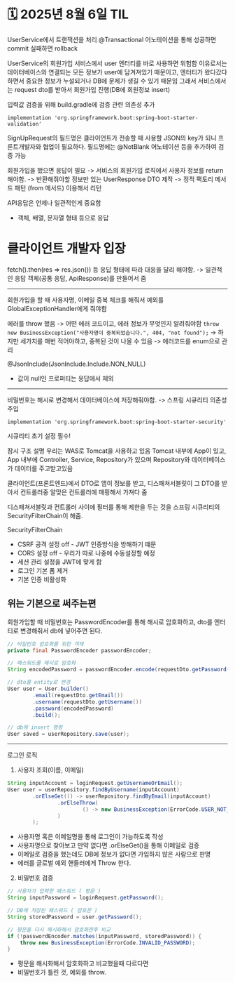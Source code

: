 # 🗓️ 2025년 8월 6일 TIL



UserService에서 트랜잭션을 처리
@Transactional 어노테이션을 통해
성공하면 commit
실패하면 rollback


UserService의 회원가입 
서비스에서 user 엔터티를 바로 사용하면 위험함
이유로서는 데이터베이스와 연결되는 모든 정보가
user에 담겨져있기 때문이고, 엔터티가 왔다갔다 하면서
중요한 정보가 누설되거나 DB에 문제가 생길 수 있기 때문임
그래서 서비스에서는 request dto를 받아서 회원가입 진행(DB에 회원정보 insert)

입력값 검증을 위해 build.gradle에 검증 관련 의존성 추가
```text
implementation 'org.springframework.boot:spring-boot-starter-validation'
```

SignUpRequest의 필드명은 클라이언트가 전송할 때 사용할 
JSON의 key가 되니 프론트개발자와 협업이 필요하다.
필드명에는 @NotBlank 어노테이션 등을 추가하여 검증 가능

회원가입을 했으면 응답이 필요
-> 서비스의 회원가입 로직에서 사용자 정보를 return 해야함.
-> 반환해줘야할 정보만 있는 UserResponse DTO 제작
-> 정적 팩토리 메서드 패턴 (from 메서드) 이용해서 리턴



API응답은 언제나 일관적인게 중요함
- 객체, 배열, 문자열 형태 등으로 응답

# 클라이언트 개발자 입장
fetch().then(res => res.json()) 등
응답 형태에 따라 대응을 달리 해야함.
-> 일관적인 응답 객체(공통 응답, ApiResponse)를 만들어서 줌


---

회원가입을 할 때 사용자명, 이메일 중복 체크를 해줘서
예외를 GlobalExceptionHandler에게 줘야함

에러를 throw 했음 -> 어떤 에러 코드이고,
에러 정보가 무엇인지 알려줘야함
`throw new BusinessException("사용자명이 중복되었습니다.", 404, "not found");`
-> 하지만 세가지를 매번 적어야하고, 중복된 것이 나올 수 있음
-> 에러코드를 enum으로 관리



@JsonInclude(JsonInclude.Include.NON_NULL)
- 값이 null인 프로퍼티는 응답에서 제외

---

비밀번호는 해시로 변경해서 데이터베이스에 저장해줘야함.
-> 스프링 시큐리티 의존성 주입

```text
implementation 'org.springframework.boot:spring-boot-starter-security'
```

시큐리티 초기 설정 필수!

잠시 구조 설명
우리는 WAS로 Tomcat을 사용하고 있음
Tomcat 내부에 App이 있고,
App 내부에 Controller, Service, Repository가 있으며
Repository와 데이터베이스가 데이터를 주고받고있음

클라이언트(프론트엔드)에서 DTO로 앱이 정보를 받고,
디스패쳐서블릿이 그 DTO를 받아서 컨트롤러중
알맞은 컨트롤러에 매핑해서 가져다 줌

디스패쳐서블릿과 컨트롤러 사이에 필터를 통해
제한을 두는 것을 스프링 시큐리티의 SecurityFilterChain이 해줌.

SecurityFilterChain
- CSRF 공격 설정 off - JWT 인증방식을 방해하기 떄문
- CORS 설정 off - 우리가 따로 나중에 수동설정할 예정
- 세션 관리 설정을 JWT에 맞게 함
- 로그인 기본 폼 제거
- 기본 인증 비활성화

위는 기본으로 써주는편
---

회원가입할 때 비밀번호는 PasswordEncoder를 통해 해시로 암호화하고,
dto를 엔터티로 변경해줘서 db에 넣어주면 된다.
```java
// 비밀번호 암호화를 위한 객체
private final PasswordEncoder passwordEncoder;

// 패스워드를 해시로 암호화
String encodedPassword = passwordEncoder.encode(requestDto.getPassword());

// dto를 entity로 변경
User user = User.builder()
        .email(requestDto.getEmail())
        .username(requestDto.getUsername())
        .password(encodedPassword)
        .build();

// db에 insert 명령
User saved = userRepository.save(user);
```

---
로그인 로직
1. 사용자 조회(이름, 이메일)
```java
String inputAccount = loginRequest.getUsernameOrEmail();
User user = userRepository.findByUsername(inputAccount)
        .orElseGet(() -> userRepository.findByEmail(inputAccount)
                .orElseThrow(
                        () -> new BusinessException(ErrorCode.USER_NOT_FOUND)
                )
        );
```
- 사용자명 혹은 이메일명을 통해 로그인이 가능하도록 작성
- 사용자명으로 찾아보고 만약 없다면 .orElseGet()을 통해 이메일로 검증
- 이메일로 검증을 했는데도 DB에 정보가 없다면 가입하지 않은 사람으로 판명
- 에러를 글로벌 예외 핸들러에게 Throw 한다.

2. 비밀번호 검증
```java
// 사용자가 입력한 패스워드 ( 평문 )
String inputPassword = loginRequest.getPassword();

// DB에 저장된 패스워드 ( 암호문 )
String storedPassword = user.getPassword();

// 평문을 다시 해시화해서 암호화한후 비교
if (!passwordEncoder.matches(inputPassword, storedPassword)) {
    throw new BusinessException(ErrorCode.INVALID_PASSWORD);
}
```
- 평문을 해시화해서 암호화하고 비교했을때 다르다면
- 비밀번호가 틀린 것, 예외를 throw.
